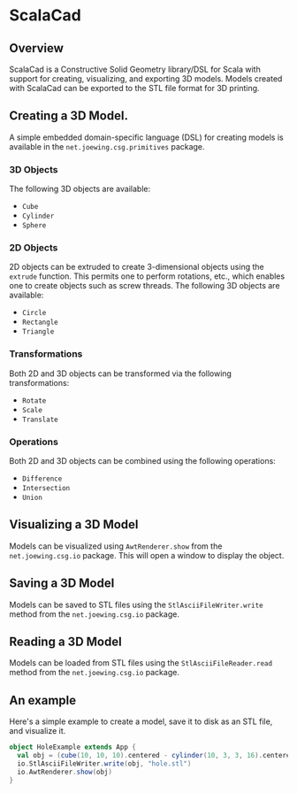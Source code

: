 # ScalaCad

## Overview

ScalaCad is a Constructive Solid Geometry library/DSL for Scala
with support for creating, visualizing, and exporting 3D models.
Models created with ScalaCad can be exported to the STL file format
for 3D printing.

## Creating a 3D Model.

A simple embedded domain-specific language (DSL) for creating models
is available in the `net.joewing.csg.primitives` package.

### 3D Objects

The following 3D objects are available:

 - `Cube`
 - `Cylinder`
 - `Sphere`

### 2D Objects

2D objects can be extruded to create 3-dimensional objects using the
`extrude` function.  This permits one to perform rotations, etc., which
enables one to create objects such as screw threads.
The following 3D objects are available:

 - `Circle`
 - `Rectangle`
 - `Triangle`

### Transformations

Both 2D and 3D objects can be transformed via the following transformations:

 - `Rotate`
 - `Scale`
 - `Translate`

### Operations

Both 2D and 3D objects can be combined using the following operations:

 - `Difference`
 - `Intersection`
 - `Union`

## Visualizing a 3D Model

Models can be visualized using `AwtRenderer.show` from the `net.joewing.csg.io`
package.  This will open a window to display the object.

## Saving a 3D Model

Models can be saved to STL files using the `StlAsciiFileWriter.write` method
from the `net.joewing.csg.io` package.

## Reading a 3D Model

Models can be loaded from STL files using the `StlAsciiFileReader.read` method
from the `net.joewing.csg.io` package.

## An example

Here's a simple example to create a model, save it to disk as an STL
file, and visualize it.

```scala
object HoleExample extends App {
  val obj = (cube(10, 10, 10).centered - cylinder(10, 3, 3, 16).centered) & sphere(6)
  io.StlAsciiFileWriter.write(obj, "hole.stl")
  io.AwtRenderer.show(obj)
}
```

